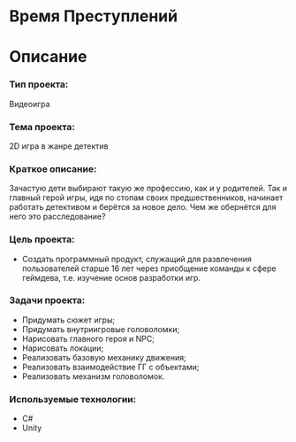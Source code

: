 # Время Преступлений
# **Описание**
### **Тип проекта:**
Видеоигра

### **Тема проекта:** 
2D игра в жанре детектив

### **Краткое описание:** 
Зачастую дети выбирают такую же профессию, как и у родителей. Так и главный герой игры, идя по стопам своих предшественников, начинает работать детективом и берётся за новое дело. Чем же обернётся для него это расследование?

### **Цель проекта:**

- Создать программный продукт, служащий для развлечения пользователей старше 16 лет через приобщение команды к сфере геймдева, т.е. изучение основ разработки игр.

### **Задачи проекта:**
- Придумать сюжет игры;
- Придумать внутриигровые головоломки;
- Нарисовать главного героя и NPC;
- Нарисовать локации;
- Реализовать базовую механику движения;
- Реализовать взаимодействие ГГ с объектами;
- Реализовать механизм головоломок.

### **Используемые технологии:**
- С#
- Unity
